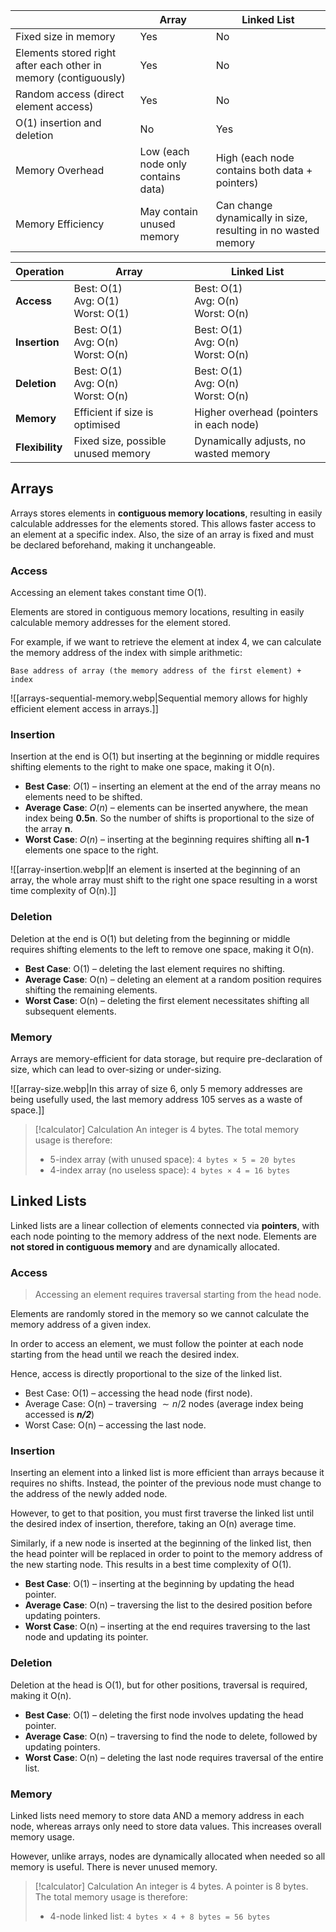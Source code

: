 |                                                                 | Array                              | Linked List                                                   |
| --------------------------------------------------------------- | ---------------------------------- | ------------------------------------------------------------- |
| Fixed size in memory                                            | Yes                                | No                                                            |
| Elements stored right after each other in memory (contiguously) | Yes                                | No                                                            |
| Random access (direct element access)                           | Yes                                | No                                                            |
| O(1) insertion and deletion                                     | No                                 | Yes                                                           |
| Memory Overhead                                                 | Low (each node only contains data) | High (each node contains both data + pointers)                |
| Memory Efficiency                                               | May contain unused memory          | Can change dynamically in size, resulting in no wasted memory |


| Operation       | Array                                   | Linked List                             |
| --------------- | --------------------------------------- | --------------------------------------- |
| **Access**      | Best: O(1) <br>Avg: O(1)<br>Worst: O(1) | Best: O(1)<br>Avg: O(n)<br>Worst: O(n)  |
| **Insertion**   | Best: O(1)<br>Avg: O(n)<br>Worst: O(n)  | Best: O(1)<br>Avg: O(n)<br>Worst: O(n)  |
| **Deletion**    | Best: O(1)<br>Avg: O(n)<br>Worst: O(n)  | Best: O(1)<br>Avg: O(n)<br>Worst: O(n)  |
| **Memory**      | Efficient if size is optimised          | Higher overhead (pointers in each node) |
| **Flexibility** | Fixed size, possible unused memory      | Dynamically adjusts, no wasted memory   |
## Arrays
Arrays stores elements in **contiguous memory locations**, resulting in easily calculable addresses for the elements stored. This allows faster access to an element at a specific index. Also, the size of an array is fixed and must be declared beforehand, making it unchangeable.
### Access
Accessing an element takes constant time O(1).

Elements are stored in contiguous memory locations, resulting in easily calculable memory addresses for the element stored.

For example, if we want to retrieve the element at index 4, we can calculate the memory address of the index with simple arithmetic:

```
Base address of array (the memory address of the first element) + index
```

![[arrays-sequential-memory.webp|Sequential memory allows for highly efficient element access in arrays.]]

### Insertion
Insertion at the end is O(1) but inserting at the beginning or middle requires shifting elements to the right to make one space, making it O(n).

- **Best Case**: $O(1)$ – inserting an element at the end of the array means no elements need to be shifted.
- **Average Case**: $O(n)$ – elements can be inserted anywhere, the mean index being **0.5n**. So the number of shifts is proportional to the size of the array **n**.
- **Worst Case**: $O(n)$ – inserting at the beginning requires shifting all **n-1** elements one space to the right.

![[array-insertion.webp|If an element is inserted at the beginning of an array, the whole array must shift to the right one space resulting in a worst time complexity of O(n).]]

### Deletion
Deletion at the end is O(1) but deleting from the beginning or middle requires shifting elements to the left to remove one space, making it O(n).

- **Best Case**: O(1) – deleting the last element requires no shifting.
- **Average Case**: O(n) – deleting an element at a random position requires shifting the remaining elements.
- **Worst Case**: O(n) – deleting the first element necessitates shifting all subsequent elements.
### Memory
Arrays are memory-efficient for data storage, but require pre-declaration of size, which can lead to over-sizing or under-sizing.


![[array-size.webp|In this array of size 6, only 5 memory addresses are being usefully used, the last memory address 105 serves as a waste of space.]]

> [!calculator] Calculation
> An integer is 4 bytes. The total memory usage is therefore:
> - 5-index array (with unused space): `4 bytes × 5 = 20 bytes`
> - 4-index array (no useless space): `4 bytes × 4 = 16 bytes`


## Linked Lists
Linked lists are a linear collection of elements connected via **pointers**, with each node pointing to the memory address of the next node. Elements are **not stored in contiguous memory** and are dynamically allocated.
### Access
> Accessing an element requires traversal starting from the head node.

Elements are randomly stored in the memory so we cannot calculate the memory address of a given index.

In order to access an element, we must follow the pointer at each node starting from the head until we reach the desired index.

Hence, access is directly proportional to the size of the linked list.

- Best Case: O(1) – accessing the head node (first node).
- Average Case: O(n) – traversing $\sim n/2$ nodes (average index being accessed is ***n/2***)
- Worst Case: O(n) – accessing the last node.
### Insertion
Inserting an element into a linked list is more efficient than arrays because it requires no shifts. Instead, the pointer of the previous node must change to the address of the newly added node.

However, to get to that position, you must first traverse the linked list until the desired index of insertion, therefore, taking an O(n) average time.

Similarly, if a new node is inserted at the beginning of the linked list, then the head pointer will be replaced in order to point to the memory address of the new starting node. This results in a best time complexity of O(1).

- **Best Case**: O(1) – inserting at the beginning by updating the head pointer.
- **Average Case**: O(n) – traversing the list to the desired position before updating pointers.
- **Worst Case**: O(n) – inserting at the end requires traversing to the last node and updating its pointer.

### Deletion
Deletion at the head is O(1), but for other positions, traversal is required, making it O(n).

- **Best Case**: O(1) – deleting the first node involves updating the head pointer.
- **Average Case**: O(n) – traversing to find the node to delete, followed by updating pointers.
- **Worst Case**: O(n) – deleting the last node requires traversal of the entire list.

### Memory
Linked lists need memory to store data AND a memory address in each node, whereas arrays only need to store data values. This increases overall memory usage.

However, unlike arrays, nodes are dynamically allocated when needed so all memory is useful. There is never unused memory.

> [!calculator] Calculation
> An integer is 4 bytes. A pointer is 8 bytes. The total memory usage is therefore:
> - 4-node linked list: `4 bytes × 4 + 8 bytes = 56 bytes`


